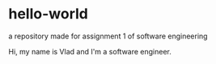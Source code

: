# hello-world
a repository made for assignment 1 of software engineering

Hi, my name is Vlad and I'm a software engineer.
